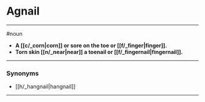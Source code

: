 # Agnail
---
#noun
- **A [[c/_corn|corn]] or sore on the toe or [[f/_finger|finger]].**
- **Torn skin [[n/_near|near]] a toenail or [[f/_fingernail|fingernail]].**
---
### Synonyms
- [[h/_hangnail|hangnail]]
---
